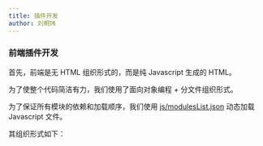 ```yaml
---
title: 插件开发
author: 刘桐玮
---
```


### 前端插件开发

首先，前端是无 HTML 组织形式的，而是纯 Javascript 生成的 HTML。

为了使整个代码简洁有力，我们使用了面向对象编程 + 分文件组织形式。

为了保证所有模块的依赖和加载顺序，我们使用 [js/modulesList.json](../web/js/modulesList.json) 动态加载 Javascript 文件。

<!--more-->

其组织形式如下：

```javascript
    
```